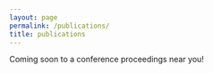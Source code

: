 ```yaml
---
layout: page
permalink: /publications/
title: publications
---
```


Coming soon to a conference proceedings near you!
